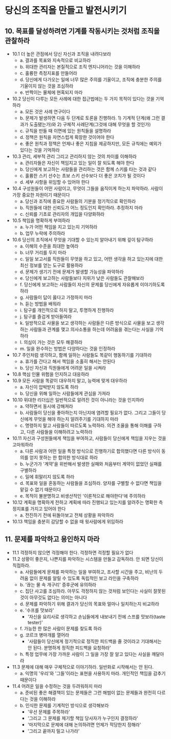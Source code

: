 # 당신의 조직을 만들고 발전시키기

## 10. 목표를 달성하려면 기계를 작동시키는 것처럼 조직을 관찰하라
- 10.1 더 높은 관점에서 당신 자신과 조직을 내려다보라
  + a. 결과를 목표와 지속적으로 비교하라
  + b. 위대한 관리자는 본질적으로 조직 엔지니어라는 것을 이해하라
  + c. 훌륭한 측정지표를 만들어라
  + d. 당신에게 다가오는 일에 너무 많은 주의를 기울이고, 조직에 충분한 주의를 기울이지 않는 것을 조심하라
  + e. 반짝이는 물체에 현혹되지 마라
- 10.2 당신이 다루는 모든 사례에 대한 접근법에는 두 가지 목적이 있다는 것을 기억하라
  + a. 모든 것은 사례 연구이다
  + b. 문제가 발생하면 다음 두 단계로 토론을 진행하라. 1) 기계적 단계(왜 그런 결과가 도출됐는가)와 2) 구체적 사례단계(그것에 대해 무엇을 할 것인가)
  + c. 규칙을 만들 때 이면에 있는 원칙들을 설명하라
  + d. 정책은 원칙을 자연스럽게 확장한 것이어야 한다
  + e. 좋은 원칙과 정책은 언제나 좋은 지침을 제공하지만, 모든 규칙에는 예외가 있다는 것을 기억하라
- 10.3 관리, 세부적 관리 그리고 관리하지 않는 것의 차이를 이해하라
  + a. 관리자들은 자신이 책임지고 있는 일이 잘 되도록 해야 한다
  + b. 당신에게 보고하는 사람들을 관리하는 것은 함께 스키를 타는 것과 같다
  + c. 훌륭한 스키 선수는 초보 스키 선수보다 더 좋은 코치가 될 것이다
  + d. 세부 사항을 위임할 수 있어야 한다
- 10.4 구성원들이 어떤 사람이고, 무엇이 그들을 움직이게 하는지 파악하라. 사람이 가장 중요한 자원이기 때문이다
  + a. 당신과 조직에 중요한 사람들의 기분을 정기적으로 확인하라
  + b. 직원들에 대한 신뢰도가 어느 정도인지 확인하라. 추정하지 마라
  + c. 신뢰를 기초로 관리자의 개입을 다양화하라
- 10.5 책임을 명확하게 부여하라
  + a. 누가 어떤 책임을 지고 있는지 기억하라
  + b. 업무 누락에 주의하라
- 10.6 당신의 조직에서 무엇을 기대할 수 있는지 알아내기 위해 깊이 탐구하라
  + a. 이해의 수준을 최대한 높여라
  + b. 너무 거리를 두지 마라
  + c. 일일 보고서를 직원들이 무엇을 하고 있고, 어떤 생각을 하고 있는지에 대한 최신 정보를 얻는 도구로 활용하라
  + d. 문제가 생기기 전에 문제가 발생할 가능성을 파악하라
  + e. 당신에게 보고하는 사람들보다 지위가 낮은 사람들도 관찰해보라
  + f. 당신에게 보고하는 사람들이 자신의 문제를 당신에게 자유롭게 이야기하도록 하라
  + g. 사람들이 답이 옳다고 가정하지 마라
  + h. 듣는 방법을 배워라
  + i. 탐구를 개인적으로 하지 말고, 투명하게 진행하라
  + j. 탐구를 즐겁게 받아들여라
  + k. 일방적으로 사물을 보고 생각하는 사람들은 다른 방식으로 사물을 보고 생각하는 사람들과 관계를 맺고 의사소통을 하는데 어려움을 겪는다는 사실을 기억하라
  + l. 의심이 가는 것은 모두 해결하라
  + m. 일을 완수하는 방법은 다양하다는 것을 인정하라
- 10.7 주인처럼 생각하고, 함께 일하는 사람들도 똑같이 행동하기를 기대하라
  + a. 휴가를 간다고 해서 책임을 소홀히 해서는 안된다
  + b. 당신 자신과 직원들에게 어려운 일을 시켜라
- 10.8 핵심 인물 위험을 인지하고 대응하라
- 10.9 모든 사람을 똑같이 대우하지 말고, 능력에 맞게 대우하라
  + a. 자신이 압박받지 않도록 하라
  + b. 당신을 위해 일하는 사람들에게 관심을 가져라
- 10.10 위대한 리더십은 일반적으로 알려진 것이 아니라는 것을 인지하라
  + a. 약하면서 동시에 강해져라
  + b. 사람들이 당신을 좋아하는지 아닌지에 염려할 필요가 없다. 그리고 그들이 당신에게 무엇을 해야 하는지 알려주기를 기대하지 마라
  + c. 명령하지 말고 사람들이 따르도록 노력하라. 의견 조율을 통해 이해를 구하고, 다른 사람들을 이해하려고 노력하라
- 10.11 자신과 구성원들에게 책임을 부여하고, 사람들이 당신에게 책임을 지우는 것을 고마워하라
  + a. 다른 사람과 어떤 일을 특정 방식으로 진행하기로 합의했다면 다른 방식이 동의를 얻지 못하는 한 합의한 방식대로 하라
  + b. 누군가가 '계약'을 위반해서 발생한 실패와 처음부터 계약이 없었던 실패를 구별하라
  + c. 일에 휘말리지 않도록 하라
  + d. 목표와 일을 혼동하는 사람들을 조심하라. 양자를 구별할 수 없다면 책임을 맡길 수 없기 때문이다
  + e. 목적이 불분명하고 비생산적인 '이론적으로 해야한다'에 주의하라
- 10.12 계획을 명확하게 전하고 계획에 따라 진행되고 있는지를 알려주는 명확한 측정지표를 가지고 있어야 한다
  + a. 전진하기 전에 뒤돌아보고 전체 상황을 파악하라
- 10.13 책임을 충분히 감당할 수 없을 때 윗사람에게 위임하라

## 11. 문제를 파악하고 용인하지 마라
- 11.1 걱정하지 않으면 걱정해야 한다. 걱정하면 걱정할 필요가 없다
- 11.2 상황이 좋은지, 나쁜지를 파악하는 시스템을 만들고 감독하라. 안 되면 당신이 직접하라.
  + a. 사람들에게 문제를 파악하는 일을 부여하고, 조사할 시간을 주고, 비난의 두려움 없이 문제를 알릴 수 있도록 독립적인 보고 라인을 구축하라
  + b. '끊는 물 속 개구리' 증후군에 유의하라
  + c. 집단 사고를 조심하라. 아무도 걱정하지 않는 것처럼 보인다는 사실이 잘못된 것이 아무것도 없다는 의미는 아니다
  + d. 문제를 파악하기 위해 결과가 당신의 목표와 얼마나 일치하는지 비교하라
  + e. '수프를 맛보라'
    - '자신을 요리사로 생각하고 손님들에게 내보내기 전에 스프를 맛보라(taste tester)'
  + f. 가능한 한 많은 사람이 문제를 찾도록 하라
  + g. 코르크 병마개를 열어라
    - '사람들이 당신에게 정기적으로 정직한 피드백을 줄 것이라고 기대해서는 안 된다. 분명하게 정직한 피드백을 요청하라'
  + h. 특정 업무에 가장 가까운 사람이 그 일을 가장 잘 알고 있다는 사실을 깨달아라
- 11.3 문제에 대해 매우 구체적으로 이야기하라. 일반화로 시작해서는 안 된다.
  + a. 익명의 '우리'와 '그들'이라는 표현을 사용하지 마라. 개인적인 책임을 감추기 때문이다
- 11.4 어려운 일을 수정하는 것을 두려워하지 마라
  + a. 준비된 좋은 해결책이 있는 문제들은 그런 해범이 없는 문제들과 완전히 다르다는 것을 이해하라
  + b. 인식한 문제를 기계적인 방식으로 생각해보라
    - '우선 문제를 주목하라'
    - '그리고 그 문제를 제기할 책임 당사자가 누구인지 결정하라'
    - '마지막으로 문제에 대해 논의하려면 언제가 적당한지 정해라'
    - '그리고 끝까지 밀고 나가라'

